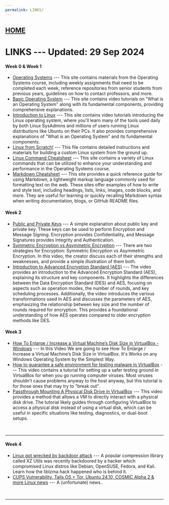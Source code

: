 ```yaml
---
permalink: LINKS/
---
```


## [HOME](../)

# **LINKS** --- Updated: 29 Sep 2024

#### Week 0 & Week 1

* [Operating Systems](https://os.vlsm.org/)
  --- This site contains materials from the Operating Systems course, including weekly assignments that need to be completed each week, reference repositories from senior students from previous years, guidelines on how to contact professors, and more.
* [Basic Operating System](https://www.youtube.com/watch?v=VjPgYcQqqN0&t=113s)
  --- This site contains video tutorials on "What is an Operating System" along with its fundamental components, providing comprehensive explanations.
* [Introduction to Linux](https://youtu.be/sWbUDq4S6Y8?si=3Ft90sXH5h6t9mL0)
  --- This site contains video tutorials introducing the Linux operating system, where you'll learn many of the tools used daily by both Linux SysAdmins and millions of users running Linux distributions like Ubuntu on their PCs. It also provides comprehensive explanations of "What is an Operating System" and its fundamental components.
* [Linux from Scratch!](https://www.linuxfromscratch.org/lfs/downloads/12.0/LFS-BOOK-12.0.pdf)
  --- This file contains detailed instructions and materials for building a custom Linux system from the ground up.
* [Linux Command Cheatsheet](https://www.geeksforgeeks.org/linux-commands-cheat-sheet/)
  --- This site contains a variety of Linux commands that can be utilized to enhance your understanding and performance in the Operating Systems course.
* [Markdown Cheatsheet](https://github.com/adam-p/markdown-here/wiki/Markdown-Cheatsheet)
  --- This site provides a quick reference guide for using Markdown, a lightweight markup language commonly used for formatting text on the web. These sites offer examples of how to write and style text, including headings, lists, links, images, code blocks, and more. They are useful for learning or quickly recalling Markdown syntax when writing documentation, blogs, or GitHub README files.


#### Week 2

* [Public and Private Keys](https://youtu.be/_zyKvPvh808?si=dRcLckgnnXT3QB0R)
  --- A simple explanation about public key and private key. These keys can be used to perform Encryption and Message Signing. Encryption provides Confidentiality, and Message Signatures provides Integrity and Authentication.
* [Symmetric Encryption vs Asymmetric Encryption](https://youtu.be/o_g-M7UBqI8?si=76Y3t4--6PR6etjz)
  --- There are two strategies for Encryption: Symmetric Encryption vs Asymmetric Encryption. In this video, the creator discuss each of their strengths and weaknesses, and provide a simple illustration of them both.
* [Introduction to Advanced Encryption Standard (AES)](https://youtu.be/3MPkc-PFSRI?si=381C14HmI1D9k9BU)
  --- The video provides an introduction to the Advanced Encryption Standard (AES), explaining its structure and key components. It highlights the differences between the Data Encryption Standard (DES) and AES, focusing on aspects such as operation modes, the number of rounds, and key scheduling processes. Additionally, the video introduces the various transformations used in AES and discusses the parameters of AES, emphasizing the relationship between key size and the number of rounds required for encryption. This provides a foundational understanding of how AES operates compared to older encryption methods like DES.

#### Week 3

* [How To Enlarge / Increase a Virtual Machine’s Disk Size in VirtualBox - Windows](https://youtu.be/n1YOlMlU-dg?si=_OKHjiUgcDm1bTzb)
  --- In this Video We are going to see How To Enlarge / Increase  a Virtual Machine’s Disk Size in VirtualBox.  It's Works on any Windows Operating System by the Simplest Way.
* [How to guarantee a safe environment for testing malware in VirtualBox](https://youtu.be/RuHhX-JqnKg?si=DtI66KbimemNB30E)
  --- This video contains a tutorial for setting up a safer testing ground in VirtualBox for when you go running computer viruses. Most viruses shouldn't cause problems anyway to the host anyway, but this tutorial is for those ones that may try to "break out".
* [Passthrough Mounting A Physical Disk Drive in VirtualBox](https://youtu.be/t9L_gH0b5zw?si=0n7UZ7KQbrnj-38G)
  --- This video provides a method that allows a VM to directly interact with a physical disk drive. The tutorial likely guides through configuring VirtualBox to access a physical disk instead of using a virtual disk, which can be useful in specific situations like testing, diagnostics, or dual-boot setups.
<br>
<hr>

#### Week 4

* [Linux got wrecked by backdoor attack](https://youtu.be/bS9em7Bg0iU?si=4vFUtfDfyJopcY-_)
  --- A popular compression library called XZ Utils was recently backdoored by a hacker which compromised Linux distros like Debian, OpenSUSE, Fedora, and Kali. Learn how the liblzma hack happened who is behind it. 
* [CUPS Vulnerability, Tails OS + Tor, Ubuntu 24.10, COSMIC Alpha 2 & more Linux news](https://youtu.be/Oh9D8KVjMcA?si=ZcAawkdqWwGTI6cu)
  --- A (unfortunate) news..
<br>
<hr>
